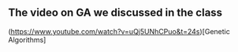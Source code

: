 ## The video on GA we discussed in the class 

(https://www.youtube.com/watch?v=uQj5UNhCPuo&t=24s)[Genetic Algorithms]
